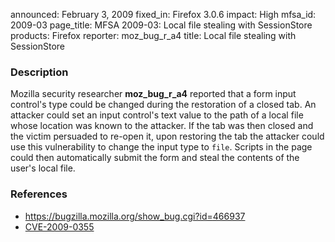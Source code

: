 announced: February 3, 2009
fixed_in: Firefox 3.0.6
impact: High
mfsa_id: 2009-03
page_title: MFSA 2009-03: Local file stealing with SessionStore
products: Firefox
reporter: moz_bug_r_a4
title: Local file stealing with SessionStore

<h3>Description</h3>

<p>Mozilla security researcher <strong>moz_bug_r_a4</strong> reported that
a form input control's type could be changed during the restoration of a
closed tab. An attacker could set an input control's text value to the
path of a local file whose location was known to the attacker. If the tab
was then closed and the victim persuaded to re-open it, upon restoring the
tab the attacker could use this vulnerability to change the input type to
<code>file</code>. Scripts in the page could then automatically submit
the form and steal the contents of the user's local file.</p>

<h3>References</h3>

<ul>
  <li><a href="https://bugzilla.mozilla.org/show_bug.cgi?id=466937">https://bugzilla.mozilla.org/show_bug.cgi?id=466937</a></li>
  <li><a class="ex-ref" href="http://cve.mitre.org/cgi-bin/cvename.cgi?name=CVE-2009-0355">CVE-2009-0355</a></li>
</ul>



